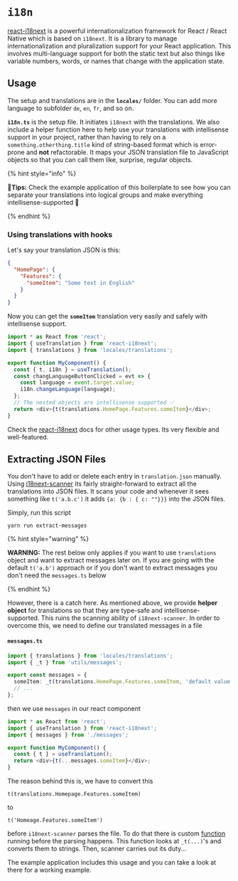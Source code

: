 # `i18n`

[react-i18next](https://react.i18next.com/) is a powerful internationalization framework for React / React Native which is based on `i18next`. It is a library to manage internationalization and pluralization support for your React application. This involves multi-language support for both the static text but also things like variable numbers, words, or names that change with the application state.

## Usage

The setup and translations are in the **`locales/`** folder. You can add more language to subfolder `de`, `en`, `fr`, and so on.

**`i18n.ts`** is the setup file. It initiates `i18next` with the translations. We also include a helper function here to help use your translations with intellisense support in your project, rather than having to rely on a `something.otherthing.title` kind of string-based format which is error-prone and **not** refactorable. It maps your JSON translation file to JavaScript objects so that you can call them like, surprise, regular objects.

{% hint style="info" %}

🧙**Tips:** Check the example application of this boilerplate to see how you can separate your translations into logical groups and make everything intellisense-supported 💪

{% endhint %}

### Using translations with hooks

Let's say your translation JSON is this:

```json
{
  "HomePage": {
    "Features": {
      "someItem": "Some text in English"
    }
  }
}
```

Now you can get the **`someItem`** translation very easily and safely with intellisense support.

```ts
import * as React from 'react';
import { useTranslation } from 'react-i18next';
import { translations } from 'locales/translations';

export function MyComponent() {
  const { t, i18n } = useTranslation();
  const changLanguageButtonClicked = evt => {
    const language = event.target.value;
    i18n.changeLanguage(language);
  };
  // The nested objects are intellisense supported ✅
  return <div>{t(translations.HomePage.Features.someItem}</div>;
}
```

Check the [react-i18next](https://react.i18next.com/) docs for other usage types. Its very flexible and well-featured.

## Extracting JSON Files

You don't have to add or delete each entry in `translation.json` manually. Using [i18next-scanner](https://github.com/i18next/i18next-scanner) its fairly straight-forward to extract all the translations into JSON files. It scans your code and whenever it sees something like `t('a.b.c')` it adds `{a: {b : { c: ""}}}` into the JSON files.

Simply, run this script

```shell
yarn run extract-messages
```

{% hint style="warning" %}

**WARNING:** The rest below only applies if you want to use `translations` object and want to extract messages later on. If you are going with the default `t('a.b')` approach or if you don't want to extract messages you don't need the `messages.ts` below

{% endhint %}

However, there is a catch here. As mentioned above, we provide **helper object** for translations so that they are type-safe and intellisense-supported. This ruins the scanning ability of `i18next-scanner`. In order to overcome this, we need to define our translated messages in a file

#### `messages.ts`

```ts
import { translations } from 'locales/translations';
import { _t } from 'utils/messages';

export const messages = {
  someItem: _t(translations.HomePage.Features.someItem, 'default value'),
  // ...
};
```

then we use `messages` in our react component

```ts
import * as React from 'react';
import { useTranslation } from 'react-i18next';
import { messages } from './messages';

export function MyComponent() {
  const { t } = useTranslation();
  return <div>{t(...messages.someItem}</div>;
}
```

The reason behind this is, we have to convert this

`t(translations.Homepage.Features.someItem)`

to

`t('Homeage.Features.someItem')`

before `i18next-scanner` parses the file. To do that there is custom [function](../../internals/extractMessages/stringfyTranslations.js) running before the parsing happens. This function looks at `_t(...)`'s and converts them to strings. Then, scanner carries out its duty...

The example application includes this usage and you can take a look at there for a working example.
